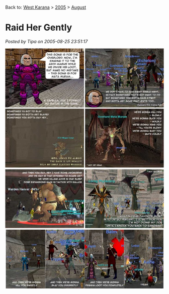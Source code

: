Back to: [West Karana](/posts/westkarana.md) > [2005](/posts/2005/westkarana.md) > [August](./westkarana.md)
# Raid Her Gently

*Posted by Tipa on 2005-08-25 23:51:17*

[![](../../../uploads/2009/01/2005-08-25-raid-her-gently.jpg "2005-08-25-raid-her-gently")](../../../uploads/2009/01/2005-08-25-raid-her-gently.jpg)

